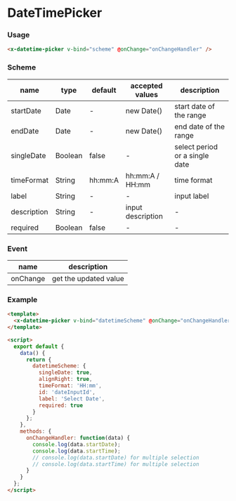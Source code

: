 # DateTimePicker

### Usage

```html
<x-datetime-picker v-bind="scheme" @onChange="onChangeHandler" />
```

### Scheme

| name        | type    | default | accepted values           | description                    |
| ----------- | ------- | ------- | ------------------------- | ------------------------------ |
| startDate   | Date    | -       | new Date()                | start date of the range        |
| endDate     | Date    | -       | new Date()                | end date of the range          |
| singleDate  | Boolean | false   | -                         | select period or a single date |
| timeFormat  | String  | hh:mm:A | hh:mm:A / HH:mm           | time format                    |
| label       | String  | -       | -                         | input label                    |
| description | String  | -       | input description         | -                              |
| required    | Boolean | false   | -                         | -                              |

### Event

| name     | description           |
| -------- | --------------------- |
| onChange | get the updated value |

### Example

```html
<template>
  <x-datetime-picker v-bind="datetimeScheme" @onChange="onChangeHandler" />
</template>

<script>
  export default {
    data() {
      return {
        datetimeScheme: {
          singleDate: true,
          alignRight: true,
          timeFormat: 'HH:mm',
          id: 'dateInputId',
          label: 'Select Date',
          required: true
        }
      };
    },
    methods: {
      onChangeHandler: function(data) {
        console.log(data.startDate);
        console.log(data.startTime);
        // console.log(data.startDate) for multiple selection
        // console.log(data.startTime) for multiple selection
      }
    }
  };
</script>
```
